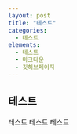 ```yaml
---
layout: post
title: "테스트"
categories:
  - 테스트
elements:
  - 테스트
  - 마크다운
  - 깃허브페이지
---
```


## 테스트

테스트 테스트 테스트
